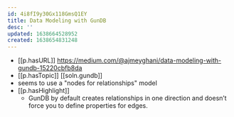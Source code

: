 ```yaml
---
id: 4i8fI9y30Gx118GmsQ1EY
title: Data Modeling with GunDB
desc: ''
updated: 1638664528952
created: 1638654831248
---
```



- [[p.hasURL]] https://medium.com/@ajmeyghani/data-modeling-with-gundb-15220cbfb8da
- [[p.hasTopic]] [[soln.gundb]]
- seems to use a "nodes for relationships" model
- [[p.hasHighlight]]
  - GunDB by default creates relationships in one direction and doesn’t force you to define properties for edges.

